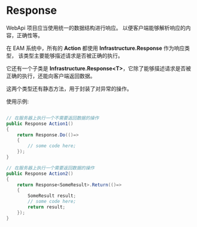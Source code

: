 # Response

WebApi 项目应当使用统一的数据结构进行响应。
以便客户端能够解析响应的内容，正确性等。

在 EAM 系统中，所有的 **Action** 都使用 **Infrastructure.Response** 作为响应类型，
该类型主要能够描述请求是否被正确的执行。

它还有一个子类是 **Infrastructure.Response&lt;T&gt;**，它除了能够描述请求是否被正确的执行，还能向客户端返回数据。

这两个类型还有静态方法，用于封装了对异常的操作。

使用示例:

```csharp

// 在服务器上执行一个不需要返回数据的操作
public Response Action1()
{
    return Response.Do(()=>
    {
        // some code here;
    });
}

// 在服务器上执行一个需要返回数据的操作
public Response Action2()
{
    return Response<SomeResult>.Return(()=>
    {
        SomeResult result;
        // some code here;
        return result;
    });
}

```